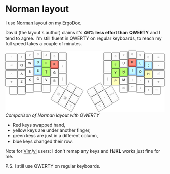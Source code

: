 # Norman layout

I use [Norman layout](https://normanlayout.info) on [my
ErgoDox](/ergodox.html).

David (the layout's author) claims it's **46% less effort than
QWERTY** and I tend to agree. I'm still fluent in QWERTY on regular
keyboards, to reach my full speed takes a couple of minutes.

![Norman](/typing-norman.png)
_Comparison of Norman layout with QWERTY_

- Red keys swapped hand,
- yellow keys are under another finger,
- green keys are just in a different column,
- blue keys changed their row.

Note for [Vim](/vim.html)/[vi](/vi.html) users: I don't remap any
keys and **HJKL** works just fine for me.

P.S. I still use QWERTY on regular keyboards. 
